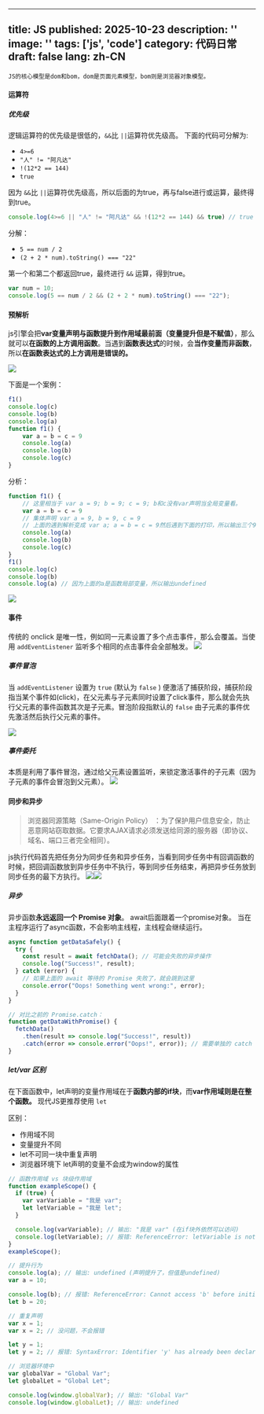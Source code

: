 
---
title: JS
published: 2025-10-23
description: ''
image: ''
tags: ['js', 'code']
category: 代码日常
draft: false
lang: zh-CN
---
    JS的核心模型是dom和bom，dom是页面元素模型，bom则是浏览器对象模型。

#### 运算符

##### 优先级

逻辑运算符的优先级是很低的，`&&`比 `||`运算符优先级高。
下面的代码可分解为:

- `4>=6`
- `"人" != "阿凡达"`
- `!(12*2 == 144)`
- `true`

因为 `&&`比 `||`运算符优先级高，所以后面的为true，再与false进行或运算，最终得到true。

```js
console.log(4>=6 || "人" != "阿凡达" && !(12*2 == 144) && true) // true
```

分解：

- `5 == num / 2`
- `(2 + 2 * num).toString() === "22"`

第一个和第二个都返回true，最终进行 `&&` 运算，得到true。
```js
var num = 10;
console.log(5 == num / 2 && (2 + 2 * num).toString() === "22");
```

#### 预解析

js引擎会把**var变量声明与函数提升到作用域最前面（变量提升但是不赋值）**，那么就可以**在函数的上方调用函数**。当遇到**函数表达式**的时候，会**当作变量而非函数**，所以**在函数表达式的上方调用是错误的。**

![](./assets/IMG-20251022095340876.png)

下面是一个案例：
```js
f1()
console.log(c)
console.log(b)
console.log(a)
function f1() {
	var a = b = c = 9
	console.log(a)
	console.log(b)
	console.log(c)
} 
```

分析：

```js
function f1() {
	// 这里相当于 var a = 9; b = 9; c = 9; b和c没有var声明当全局变量看。
	var a = b = c = 9
	// 集体声明 var a = 9, b = 9, c = 9
	// 上面的遇到解析变成 var a; a = b = c = 9然后遇到下面的打印，所以输出三个9.
	console.log(a)
	console.log(b)
	console.log(c)
} 
f1()
console.log(c) 
console.log(b)
console.log(a) // 因为上面的a是函数局部变量，所以输出undefined
```
![](./assets/IMG-20251022095432023.png)

#### 事件

传统的 onclick 是唯一性，例如同一元素设置了多个点击事件，那么会覆盖。当使用 `addEventListener` 监听多个相同的点击事件会全部触发。
![](./assets/IMG-20251022095524098.png)

##### 事件冒泡

当 `addEventListener` 设置为 `true` (默认为 `false` ) 便激活了捕获阶段，捕获阶段指当某个事件如(click)，在父元素与子元素同时设置了click事件，那么就会先执行父元素的事件函数其次是子元素。冒泡阶段指默认的 `false` 由子元素的事件优先激活然后执行父元素的事件。

![](./assets/IMG-20251022095526854.png)

##### 事件委托

本质是利用了事件冒泡，通过给父元素设置监听，来锁定激活事件的子元素（因为子元素的事件会冒泡到父元素）。
![](./assets/IMG-20251022095540170.png)

#### 同步和异步

> 浏览器同源策略（Same-Origin Policy） ：为了保护用户信息安全，防止恶意网站窃取数据。它要求AJAX请求必须发送给同源的服务器（即协议、域名、端口三者完全相同）。

js执行代码首先把任务分为同步任务和异步任务，当看到同步任务中有回调函数的时候，把回调函数放到异步任务中不执行，等到同步任务结束，再把异步任务放到同步任务的最下方执行。
![](./assets/IMG-20251022095541070.png)![](./assets/IMG-20251022095541907.png)

##### 异步

异步函数**永远返回一个 Promise 对象**。
await后面跟着一个promise对象。
当在主程序运行了async函数，不会影响主线程，主线程会继续运行。

```js
async function getDataSafely() {
  try {
    const result = await fetchData(); // 可能会失败的异步操作
    console.log("Success!", result);
  } catch (error) {
    // 如果上面的 await 等待的 Promise 失败了，就会跳到这里
    console.error("Oops! Something went wrong:", error);
  }
}

// 对比之前的 Promise.catch：
function getDataWithPromise() {
  fetchData()
    .then(result => console.log("Success!", result))
    .catch(error => console.error("Oops!", error)); // 需要单独的 catch 方法
}
```
##### let/var 区别

在下面函数中，let声明的变量作用域在于**函数内部的if块**，而**var作用域则是在整个函数。** 现代JS更推荐使用 `let`

区别：

- 作用域不同
- 变量提升不同
- let不可同一块中重复声明
- 浏览器环境下 let声明的变量不会成为window的属性

```js
// 函数作用域 vs 块级作用域
function exampleScope() {
  if (true) {
    var varVariable = "我是 var";
    let letVariable = "我是 let";
  }

  console.log(varVariable); // 输出: "我是 var" (在if块外依然可以访问)
  console.log(letVariable); // 报错: ReferenceError: letVariable is not defined (超出了它的块作用域)
}
exampleScope();

// 提升行为
console.log(a); // 输出: undefined (声明提升了，但值是undefined)
var a = 10;

console.log(b); // 报错: ReferenceError: Cannot access 'b' before initialization
let b = 20;

// 重复声明
var x = 1;
var x = 2; // 没问题，不会报错

let y = 1;
let y = 2; // 报错: SyntaxError: Identifier 'y' has already been declared

// 浏览器环境中
var globalVar = "Global Var";
let globalLet = "Global Let";

console.log(window.globalVar); // 输出: "Global Var"
console.log(window.globalLet); // 输出: undefined
```